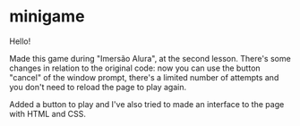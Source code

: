 # minigame
Hello! 

Made this game during "Imersão Alura", at the second lesson. There's some changes in relation to the original code: now you can use the button "cancel" of the window prompt, there's a limited number of attempts and you don't need to reload the page to play again.

Added a button to play and I've also tried to made an interface to the page with HTML and CSS. 

